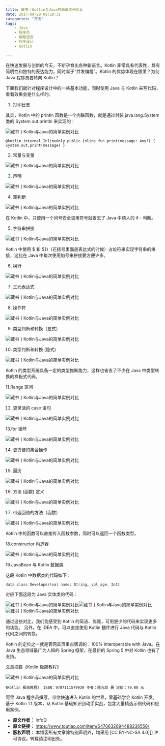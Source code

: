 ```yaml
---
title: 藏书丨Kotlin与Java的简单实例对比
date: 2017-09-28 09:19:31
categories: "开发"
tags:
	- Java
	- 程序员
	- 编程语言
	- 程序设计
	- Kotlin

---
```


在快速发展与创新的今天，不断孕育出各种新语言。Kotlin 非常具有代表性，具有简明性和独特的表达能力，同时易于“并发编程”。Kotlin 的优势体现在哪里？为何 Java 程序员要转向 Kotlin？

下面我们就针对程序设计中的一些基本功能，同时使用 Java 与 Kotlin 来写代码，看看效果会是什么样的。

1. 打印日志

其实，Kotlin 中的 println 函数是一个内联函数，就是通过封装 java.lang.System 类的 System.out.println 来实现的：

![藏书丨Kotlin与Java的简单实例对比][Kotlin_Java]

    @kotlin.internal.InlineOnly public inline fun print(message: Any?) { System.out.print(message) }

2. 常量与变量

![藏书丨Kotlin与Java的简单实例对比][Kotlin_Java 1]

3. 声明

![藏书丨Kotlin与Java的简单实例对比][Kotlin_Java 2]

4. 空判断

![藏书丨Kotlin与Java的简单实例对比][Kotlin_Java 3]

在 Kotlin 中，只使用一个问号安全调用符号就省去了 Java 中烦人的 if - 判断。

5. 字符串拼接

![藏书丨Kotlin与Java的简单实例对比][Kotlin_Java 4]

Kotlin 中使用 $ 和 $\{\}（花括号里面是表达式的时候）占位符来实现字符串的拼接，这比在 Java 中每次使用加号来拼接要方便许多。

6. 换行

![藏书丨Kotlin与Java的简单实例对比][Kotlin_Java 5]

7. 三元表达式

![藏书丨Kotlin与Java的简单实例对比][Kotlin_Java 6]

8. 操作符

![藏书丨Kotlin与Java的简单实例对比][Kotlin_Java 7]

9. 类型判断和转换（显式）

![藏书丨Kotlin与Java的简单实例对比][Kotlin_Java 8]

10. 类型判断和转换 (隐式)

![藏书丨Kotlin与Java的简单实例对比][Kotlin_Java 9]

Kotlin 的类型系统具备一定的类型推断能力，这样也省去了不少在 Java 中类型转换的样板式代码。

11.Range 区间

![藏书丨Kotlin与Java的简单实例对比][Kotlin_Java 10]

12. 更灵活的 case 语句

![藏书丨Kotlin与Java的简单实例对比][Kotlin_Java 11]

13.for 循环

![藏书丨Kotlin与Java的简单实例对比][Kotlin_Java 12]

14. 更方便的集合操作

![藏书丨Kotlin与Java的简单实例对比][Kotlin_Java 13]

15. 遍历

![藏书丨Kotlin与Java的简单实例对比][Kotlin_Java 14]

16. 方法 (函数) 定义

![藏书丨Kotlin与Java的简单实例对比][Kotlin_Java 15]

17. 带返回值的方法（函数）

![藏书丨Kotlin与Java的简单实例对比][Kotlin_Java 16]

Kotlin 中的函数可以直接传入函数参数，同时可以返回一个函数类型。

18.constructor 构造器

![藏书丨Kotlin与Java的简单实例对比][Kotlin_Java 17]

19.JavaBean 与 Kotlin 数据类

这段 Kotlin 中数据类的代码如下：

    data class Developer(val name: String, val age: Int)

对应下面这段为 Java 实体类的代码：

![藏书丨Kotlin与Java的简单实例对比][Kotlin_Java 18]![藏书丨Kotlin与Java的简单实例对比][Kotlin_Java 19]![藏书丨Kotlin与Java的简单实例对比][Kotlin_Java 20]

通过这些对比，我们能感受到 Kotlin 的简洁、优雅，可用更少的代码来实现更多的功能。 另外，在 IDEA 中，可以直接使用 Kotlin 插件进行 Java 代码与 Kotlin 代码之间的转换。

Kotlin 的定位之一就是官网首页重点强调的：100% interoperable with Java。在 Java 生态领域最广为人知的 Spring 框架，在最新的 Spring 5 中对 Kotlin 也有了支持。

文章摘自《Kotlin 极简教程》

![藏书丨Kotlin与Java的简单实例对比][Kotlin_Java 21]

    《Kotlin 极简教程》 ISBN：9787111579939 作者：陈光剑 著 定价：79.00 元

阿里 Java 程序员撰写，带你快速进入 Kotlin 的世界，零基础学会 Kotlin 开发。基于 Kotlin 1.1 版本，从 Kotlin 基础知识到动手实战，包含大量精选示例代码和应用案例。


[Kotlin_Java]: static/resources/crawler/RBQQ-UY3Y-QJE2.jpg
[Kotlin_Java 1]: static/resources/crawler/Q7NN-UB3E-FBZQ.jpg
[Kotlin_Java 2]: static/resources/crawler/73UQ-RRVA-F2MY.jpg
[Kotlin_Java 3]: static/resources/crawler/EAQ3-AQUB-AV7Z.jpg
[Kotlin_Java 4]: static/resources/crawler/FJUE-7B6F-J7VB.jpg
[Kotlin_Java 5]: static/resources/crawler/Q32I-6NZN-MMMI.jpg
[Kotlin_Java 6]: static/resources/crawler/VVIB-3UJ7-JU73.jpg
[Kotlin_Java 7]: static/resources/crawler/QB3Q-EBFB-MBN2.jpg
[Kotlin_Java 8]: static/resources/crawler/NR7F-BQVQ-6ZUF.jpg
[Kotlin_Java 9]: static/resources/crawler/6RRQ-VNUZ-IBFE.jpg
[Kotlin_Java 10]: static/resources/crawler/BYUZ-RARA-UJY3.jpg
[Kotlin_Java 11]: static/resources/crawler/RR2E-NJZU-AUVM.jpg
[Kotlin_Java 12]: static/resources/crawler/VZIF-UQJA-MYUB.jpg
[Kotlin_Java 13]: static/resources/crawler/ENIU-2URB-3IYR.jpg
[Kotlin_Java 14]: static/resources/crawler/I7F7-FJEU-RIF2.jpg
[Kotlin_Java 15]: static/resources/crawler/UEFN-IUYR-FABE.jpg
[Kotlin_Java 16]: static/resources/crawler/7VJJ-AIBM-FQYZ.jpg
[Kotlin_Java 17]: static/resources/crawler/QVAV-QNQM-6V2M.jpg
[Kotlin_Java 18]: static/resources/crawler/J3YJ-AUB6-JV32.jpg
[Kotlin_Java 19]: static/resources/crawler/ZBEF-N2YE-BVUY.jpg
[Kotlin_Java 20]: static/resources/crawler/QFEM-BERU-ZNUN.jpg
[Kotlin_Java 21]: static/resources/crawler/QARV-BA7Z-ZJEV.jpg
 *  **原文作者：** InfoQ
 *  **原文链接：** https://www.toutiao.com/item/6470632694488236558/
 *  **版权声明：** 本博客所有文章除特别声明外，均采用 [CC BY-NC-SA 4.0][] 许可协议。转载请注明出处。
